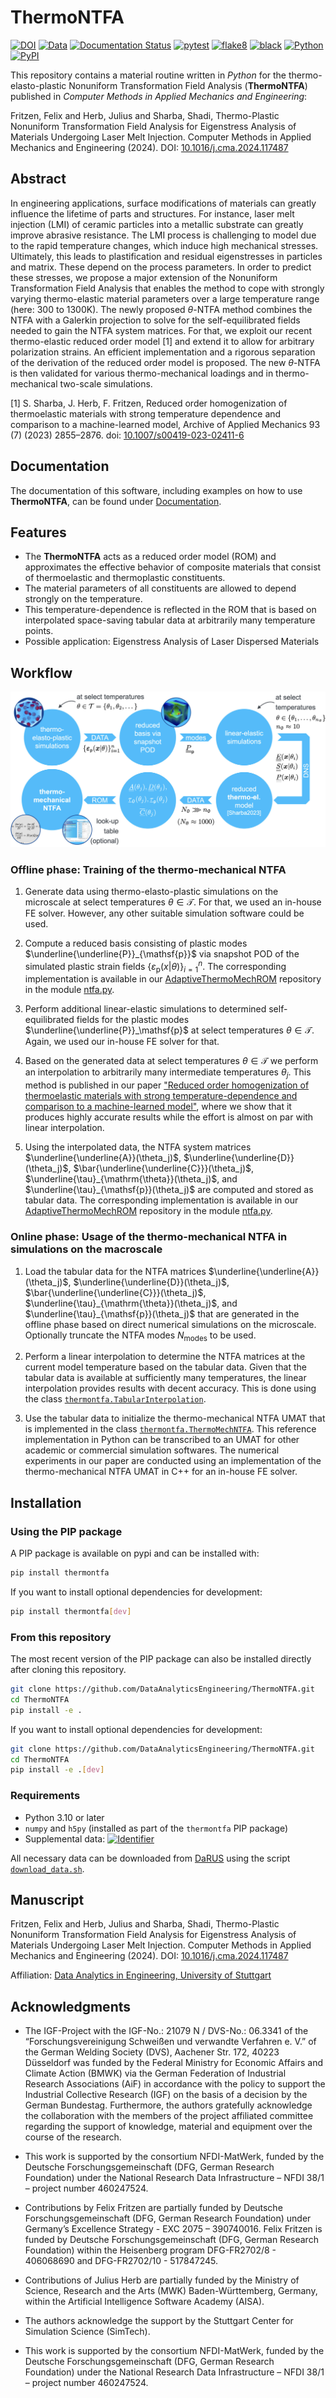 # ThermoNTFA

<!-- The badges we want to display -->
[![DOI][arxiv-shield]][arxiv-url]
[![Data][doi-shield]][doi-url]
[![Documentation Status][docs-shield]][docs-url]
[![pytest](https://github.com/DataAnalyticsEngineering/ThermoNTFA/actions/workflows/ci.yml/badge.svg)](https://github.com/DataAnalyticsEngineering/ThermoNTFA/actions/workflows/ci.yml)
[![flake8](https://img.shields.io/badge/flake8-checked-blue.svg)](https://flake8.pycqa.org/)
[![black](https://img.shields.io/badge/code%20style-black-000000.svg)](https://github.com/psf/black)
[![Python](https://img.shields.io/badge/python-3.11-purple.svg)](https://www.python.org/)
[![PyPI](https://img.shields.io/pypi/v/thermontfa)](https://pypi.org/project/thermontfa/)
<!--[![MIT License][license-shield]][license-url]-->
<!--[![License: MIT](https://img.shields.io/badge/License-MIT-yellow.svg)](./LICENSE.md)-->


This repository contains a material routine written in *Python* for the thermo-elasto-plastic Nonuniform Transformation Field Analysis (**ThermoNTFA**) published in _Computer Methods in Applied Mechanics and Engineering_:

Fritzen, Felix and Herb, Julius and Sharba, Shadi, Thermo-Plastic Nonuniform Transformation Field Analysis for Eigenstress Analysis of Materials Undergoing Laser Melt Injection. Computer Methods in Applied Mechanics and Engineering (2024). DOI: [10.1016/j.cma.2024.117487](https://doi.org/10.1016/j.cma.2024.117487)

## Abstract

In engineering applications, surface modifications of materials can greatly influence the lifetime of parts and structures. For instance, laser melt injection (LMI) of ceramic particles into a metallic substrate can greatly improve abrasive resistance. The LMI process is challenging to model due to the rapid temperature changes, which induce high mechanical stresses. Ultimately, this leads to plastification and residual eigenstresses in particles and matrix. These depend on the process parameters. In order to predict these stresses, we propose a major extension of the Nonuniform Transformation Field Analysis that enables the method to cope with strongly varying thermo-elastic material parameters over a large temperature range (here: 300 to 1300K). The newly proposed $\theta$-NTFA method combines the NTFA with a Galerkin projection to solve for the self-equilibrated fields needed to gain the NTFA system matrices. For that, we exploit our recent thermo-elastic reduced order model [1] and extend it to allow for arbitrary polarization strains.  An efficient implementation and a rigorous separation of the derivation of the reduced order model is proposed. The new $\theta$-NTFA is then validated for various thermo-mechanical loadings and in thermo-mechanical two-scale simulations.

[1] S. Sharba, J. Herb, F. Fritzen, Reduced order homogenization of thermoelastic materials with strong temperature
dependence and comparison to a machine-learned model, Archive of Applied Mechanics 93 (7) (2023) 2855–2876.
doi: [10.1007/s00419-023-02411-6](https://doi.org/10.1007/s00419-023-02411-6)

## Documentation

The documentation of this software, including examples on how to use **ThermoNTFA**, can be found under [Documentation](https://DataAnalyticsEngineering.github.io/ThermoNTFA/).

## Features

- The **ThermoNTFA** acts as a reduced order model (ROM) and approximates the effective behavior of composite materials that consist of thermoelastic and thermoplastic constituents.
- The material parameters of all constituents are allowed to depend strongly on the temperature.
- This temperature-dependence is reflected in the ROM that is based on interpolated space-saving tabular data at arbitrarily many temperature points.
- Possible application: Eigenstress Analysis of Laser Dispersed Materials

## Workflow

![thermoNTFA](https://github.com/DataAnalyticsEngineering/ThermoNTFA/blob/main/docs/images/ntfa_workflow.jpg?raw=True "workflow")

### Offline phase: Training of the thermo-mechanical NTFA

1. Generate data using thermo-elasto-plastic simulations on the microscale at select temperatures $`\theta \in \mathcal{T}`$.
For that, we used an in-house FE solver. However, any other suitable simulation software could be used.

2. Compute a reduced basis consisting of plastic modes $`\underline{\underline{P}}_{\mathsf{p}}`$ via snapshot POD of the simulated plastic strain fields $`\{\varepsilon_\mathsf{p}(x | \theta)\}^n_{i=1}`$.
The corresponding implementation is available in our [AdaptiveThermoMechROM](https://github.com/DataAnalyticsEngineering/AdaptiveThermoMechROM) repository in the module [ntfa.py](https://github.com/DataAnalyticsEngineering/AdaptiveThermoMechROM/blob/ntfa/ntfa.py).

3. Perform additional linear-elastic simulations to determined self-equilibrated fields for the plastic modes $`\underline{\underline{P}}_\mathsf{p}`$ at select temperatures $`\theta \in \mathcal{T}`$.
Again, we used our in-house FE solver for that.

4. Based on the generated data at select temperatures $`\theta \in \mathcal{T}`$ we perform an interpolation to arbitrarily many intermediate temperatures $`\theta_j`$.
This method is published in our paper ["Reduced order homogenization of thermoelastic materials with strong temperature-dependence and comparison to a machine-learned model"](https://doi.org/10.1007/s00419-023-02411-6), where we show that it produces highly accurate results while the effort is almost on par with linear interpolation.

5. Using the interpolated data, the NTFA system matrices $`\underline{\underline{A}}(\theta_j)`$, $`\underline{\underline{D}}(\theta_j)`$, $`\bar{\underline{\underline{C}}}(\theta_j)`$, $`\underline{\tau}_{\mathrm{\theta}}(\theta_j)`$, and $`\underline{\tau}_{\mathsf{p}}(\theta_j)`$ are computed and stored as tabular data.
The corresponding implementation is available in our [AdaptiveThermoMechROM](https://github.com/DataAnalyticsEngineering/AdaptiveThermoMechROM) repository in the module [ntfa.py](https://github.com/DataAnalyticsEngineering/AdaptiveThermoMechROM/blob/ntfa/ntfa.py).

### Online phase: Usage of the thermo-mechanical NTFA in simulations on the macroscale

1. Load the tabular data for the NTFA matrices $`\underline{\underline{A}}(\theta_j)`$, $`\underline{\underline{D}}(\theta_j)`$, $`\bar{\underline{\underline{C}}}(\theta_j)`$, $`\underline{\tau}_{\mathrm{\theta}}(\theta_j)`$, and $`\underline{\tau}_{\mathsf{p}}(\theta_j)`$ that are generated in the offline phase based on direct numerical simulations on the microscale.
Optionally truncate the NTFA modes $`N_{\mathrm{modes}}`$ to be used.

2. Perform a linear interpolation to determine the NTFA matrices at the current model temperature based on the tabular data.
Given that the tabular data is available at sufficiently many temperatures, the linear interpolation provides results with decent accuracy.
This is done using the class [`thermontfa.TabularInterpolation`](https://github.com/DataAnalyticsEngineering/ThermoNTFA/blob/main/thermontfa/tabular_interpolation.py).

3. Use the tabular data to initialize the thermo-mechanical NTFA UMAT that is implemented in the class [`thermontfa.ThermoMechNTFA`](https://github.com/DataAnalyticsEngineering/ThermoNTFA/blob/main/thermontfa/thermoNTFA.py).
This reference implementation in Python can be transcribed to an UMAT for other academic or commercial simulation softwares.
The numerical experiments in our paper are conducted using an implementation of the thermo-mechanical NTFA UMAT in C++ for an in-house FE solver.

## Installation

### Using the PIP package

A PIP package is available on pypi and can be installed with:

```bash
pip install thermontfa
```

If you want to install optional dependencies for development:

```bash
pip install thermontfa[dev]
```

### From this repository

The most recent version of the PIP package can also be installed directly after cloning this repository.

```bash
git clone https://github.com/DataAnalyticsEngineering/ThermoNTFA.git
cd ThermoNTFA
pip install -e .
```

If you want to install optional dependencies for development:

```bash
git clone https://github.com/DataAnalyticsEngineering/ThermoNTFA.git
cd ThermoNTFA
pip install -e .[dev]
```

### Requirements

- Python 3.10 or later
- `numpy` and `h5py` (installed as part of the `thermontfa` PIP package)
- Supplemental data: [![Identifier](https://img.shields.io/badge/doi-10.18419%2Fdarus--4509-d45815.svg)](https://doi.org/10.18419/darus-4509)

All necessary data can be downloaded from [DaRUS](https://darus.uni-stuttgart.de/) using the script [`download_data.sh`](download_data.sh).

## Manuscript

Fritzen, Felix and Herb, Julius and Sharba, Shadi, Thermo-Plastic Nonuniform Transformation Field Analysis for Eigenstress Analysis of Materials Undergoing Laser Melt Injection. Computer Methods in Applied Mechanics and Engineering (2024). DOI: [10.1016/j.cma.2024.117487](https://doi.org/10.1016/j.cma.2024.117487)

Affiliation: [Data Analytics in Engineering, University of Stuttgart](http://www.mib.uni-stuttgart.de/dae)

## Acknowledgments

- The IGF-Project with the IGF-No.: 21079 N / DVS-No.: 06.3341 of the “Forschungsvereinigung Schweißen und verwandte Verfahren e.
  V.” of the German Welding Society (DVS), Aachener Str. 172, 40223 Düsseldorf was funded by the Federal Ministry for Economic
  Affairs and Climate Action (BMWK) via the German Federation of Industrial Research Associations (AiF) in accordance with the
  policy to support the Industrial Collective Research (IGF) on the basis of a decision by the German Bundestag. Furthermore, the
  authors gratefully acknowledge the collaboration with the members of the project affiliated committee regarding the support of
  knowledge, material and equipment over the course of the research.

- This work is supported by the consortium NFDI-MatWerk, funded by the Deutsche Forschungsgemeinschaft (DFG, German Research Foundation) under the National Research Data Infrastructure – NFDI 38/1 – project number 460247524.

- Contributions by Felix Fritzen are partially funded by Deutsche Forschungsgemeinschaft (DFG, German Research Foundation) under
  Germany’s Excellence Strategy - EXC 2075 – 390740016. Felix Fritzen is funded by Deutsche Forschungsgemeinschaft (DFG, German
  Research Foundation) within the Heisenberg program DFG-FR2702/8 - 406068690 and DFG-FR2702/10 - 517847245.

- Contributions of Julius Herb are partially funded by the Ministry of Science, Research and the Arts (MWK) Baden-Württemberg, Germany, within the Artificial Intelligence Software Academy (AISA).

- The authors acknowledge the support by the Stuttgart Center for Simulation Science (SimTech).

- This work is supported by the consortium NFDI-MatWerk, funded by the Deutsche Forschungsgemeinschaft (DFG, German Research Foundation) under the National Research Data Infrastructure – NFDI 38/1 – project number 460247524.

[license-shield]: https://img.shields.io/github/license/DataAnalyticsEngineering/ThermoNTFA.svg
[license-url]: https://github.com/DataAnalyticsEngineering/ThermoNTFA/blob/main/LICENSE
[doi-shield]: https://img.shields.io/badge/doi-10.18419%2Fdarus--4509-d45815.svg
[doi-url]: https://doi.org/10.18419/darus-4509
[arxiv-shield]: https://img.shields.io/badge/doi-10.1016%2Fj.cma.2024.117487-d45815.svg
[arxiv-url]: https://doi.org/10.1016/j.cma.2024.117487
[docs-url]: https://DataAnalyticsEngineering.github.io/ThermoNTFA
[docs-shield]: https://img.shields.io/badge/docs-online-blue.svg
